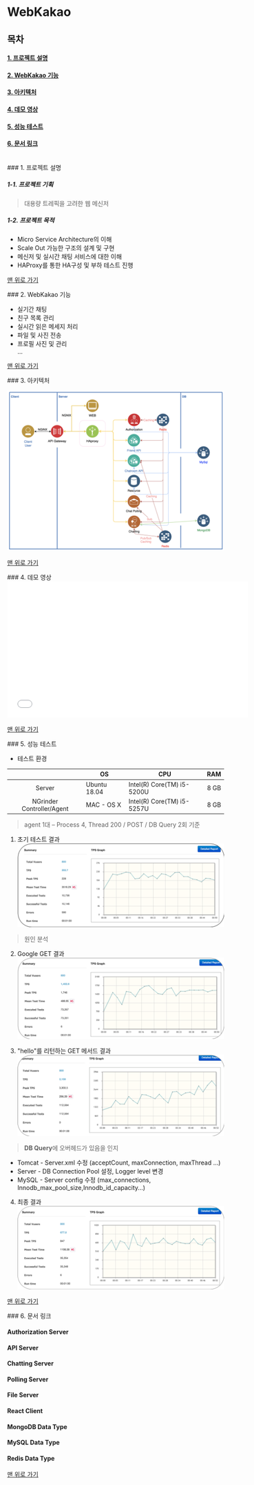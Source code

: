 <a name="top">
  
# WebKakao
  
</a>


## 목차

#### [1. 프로젝트 설명](#about_project)
#### [2. WebKakao 기능](#functions)
#### [3. 아키텍처](#architecture)
#### [4. 데모 영상](#demo_video)
#### [5. 성능 테스트](#performance_test)
#### [6. 문서 링크](#docs_link)


</br>

<a name="about_project">
### 1. 프로젝트 설명
</a>
  
##### 1-1. 프로젝트 기획

 > 대용량 트레픽을 고려한 웹 메신저

##### 1-2. 프로젝트 목적
 - Micro Service Architecture의 이해
 - Scale Out 가능한 구조의 설계 및 구현
 - 메신저 및 실시간 채팅 서비스에 대한 이해
 - HAProxy를 통한 HA구성 및 부하 테스트 진행  
  
[맨 위로 가기](#top)
</br>


<a name="functions">  
### 2. WebKakao 기능
</a>

 - 실기간 채팅
 - 친구 목록 관리
 - 실시간 읽은 메세지 처리
 - 파일 및 사진 전송
 - 프로필 사진 및 관리  
...
  
[맨 위로 가기](#top)
</br>
  
<a name="architecture">
### 3. 아키텍처
</a>
  
![Architecture](data/architecture.png)  
  
[맨 위로 가기](#top)
</br>
  
<a name="demo_video">
### 4. 데모 영상
</a>
  
<iframe width="560" height="315" src="data/sample.mp4" frameborder="0" allowfullscreen></iframe>
  
[맨 위로 가기](#top)
</br>
  
<a name="performance_test">
### 5. 성능 테스트
</a>  

 - 테스트 환경
  

|                  | OS           | CPU                        |  RAM |
|:----------------:|--------------|----------------------------|:----:|
|      Server      | Ubuntu 18.04 | Intel(R) Core(TM) i5-5200U | 8 GB |
| NGrinder Controller/Agent | MAC - OS X   | Intel(R) Core(TM) i5-5257U | 8 GB |
  
  
> agent 1대 – Process 4, Thread 200 / POST / DB Query 2회 기준
  
1. 초기 테스트 결과
![ngrinder-first](data/ngrinder/first.png)  
  
> 원인 분석 
  
2. Google GET 결과
![ngrinder-google](data/ngrinder/google.png)  
  
3. "hello"를 리턴하는 GET 메서드 결과
![ngrinder-hello](data/ngrinder/hello.png)  
  
> **DB Query**에 오버헤드가 있음을 인지

 - Tomcat - Server.xml 수정 (acceptCount, maxConnection, maxThread …)
 - Server - DB Connection Pool 설정, Logger level 변경
 - MySQL - Server config 수정 (max_connections, Innodb_max_pool_size,Innodb_id_capacity…)


4. 최종 결과
![ngrinder-final](data/ngrinder/final.png)  
  
[맨 위로 가기](#top)
</br>
  
<a name="docs_link">
### 6. 문서 링크
</a>
  
#### Authorization Server
#### API Server
#### Chatting Server
#### Polling Server
#### File Server
#### React Client
#### MongoDB Data Type
#### MySQL Data Type
#### Redis Data Type
  
[맨 위로 가기](#top)
</br>




